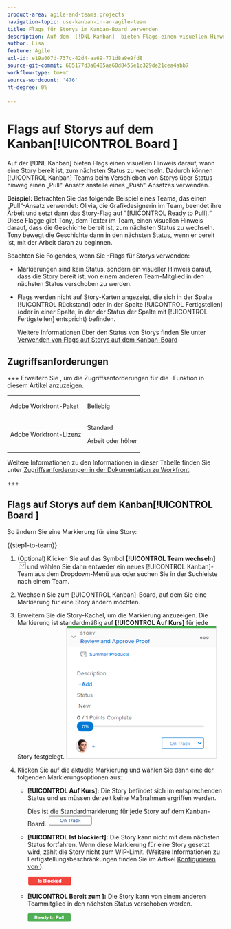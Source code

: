 ```yaml
---
product-area: agile-and-teams;projects
navigation-topic: use-kanban-in-an-agile-team
title: Flags für Storys im Kanban-Board verwenden
description: Auf dem  [!DNL Kanban]  bieten Flags einen visuellen Hinweis darauf, wann eine Story bereit ist, zum nächsten Status zu wechseln. Dadurch können Kanban-Teams beim Verschieben von Storys über Status hinweg einen „Pull“-Ansatz anstelle eines „Push“-Ansatzes verwenden.
author: Lisa
feature: Agile
exl-id: e19a007d-737c-42d4-aa69-771d8a9e9fd8
source-git-commit: 685177d3a8485aa60d8455e1c329de21cea4abb7
workflow-type: tm+mt
source-wordcount: '476'
ht-degree: 0%

---
```


# Flags auf Storys auf dem Kanban[!UICONTROL Board &#x200B;]

Auf der [!DNL Kanban] bieten Flags einen visuellen Hinweis darauf, wann eine Story bereit ist, zum nächsten Status zu wechseln. Dadurch können [!UICONTROL Kanban]-Teams beim Verschieben von Storys über Status hinweg einen „Pull“-Ansatz anstelle eines „Push“-Ansatzes verwenden.

**Beispiel:** Betrachten Sie das folgende Beispiel eines Teams, das einen „Pull“-Ansatz verwendet: Olivia, die Grafikdesignerin im Team, beendet ihre Arbeit und setzt dann das Story-Flag auf &quot;[!UICONTROL Ready to Pull].“ Diese Flagge gibt Tony, dem Texter im Team, einen visuellen Hinweis darauf, dass die Geschichte bereit ist, zum nächsten Status zu wechseln. Tony bewegt die Geschichte dann in den nächsten Status, wenn er bereit ist, mit der Arbeit daran zu beginnen.

Beachten Sie Folgendes, wenn Sie -Flags für Storys verwenden:

* Markierungen sind kein Status, sondern ein visueller Hinweis darauf, dass die Story bereit ist, von einem anderen Team-Mitglied in den nächsten Status verschoben zu werden.
* Flags werden nicht auf Story-Karten angezeigt, die sich in der Spalte [!UICONTROL Rückstand] oder in der Spalte [!UICONTROL Fertigstellen] (oder in einer Spalte, in der der Status der Spalte mit [!UICONTROL Fertigstellen] entspricht) befinden.

  Weitere Informationen über den Status von Storys finden Sie unter [Verwenden von Flags auf Storys auf dem Kanban-Board](#updating-the-status-of-stories-and-subtasks)

## Zugriffsanforderungen

+++ Erweitern Sie , um die Zugriffsanforderungen für die -Funktion in diesem Artikel anzuzeigen.

<table style="table-layout:auto"> 
 <col> 
 </col> 
 <col> 
 </col> 
 <tbody> 
  <tr> 
   <td role="rowheader">Adobe Workfront-Paket</td> 
   <td> <p>Beliebig</p> </td> 
  </tr> 
  <tr> 
   <td role="rowheader">Adobe Workfront-Lizenz</td> 
   <td> <p>Standard</p> 
   <p>Arbeit oder höher</p> </td> 
  </tr>
 </tbody> 
</table>

Weitere Informationen zu den Informationen in dieser Tabelle finden Sie unter [Zugriffsanforderungen in der Dokumentation zu Workfront](/help/quicksilver/administration-and-setup/add-users/access-levels-and-object-permissions/access-level-requirements-in-documentation.md).

+++

## Flags auf Storys auf dem Kanban[!UICONTROL Board &#x200B;]

So ändern Sie eine Markierung für eine Story:

{{step1-to-team}}

1. (Optional) Klicken Sie auf das Symbol **[!UICONTROL Team wechseln]** ![Symbol Team wechseln](assets/switch-team-icon.png) und wählen Sie dann entweder ein neues [!UICONTROL Kanban]-Team aus dem Dropdown-Menü aus oder suchen Sie in der Suchleiste nach einem Team.

1. Wechseln Sie zum [!UICONTROL Kanban]-Board, auf dem Sie eine Markierung für eine Story ändern möchten.
1. Erweitern Sie die Story-Kachel, um die Markierung anzuzeigen.
Die Markierung ist standardmäßig auf **[!UICONTROL Auf Kurs]** für jede Story festgelegt.
   ![Kanban-Karte](assets/agile-storycard-kanban-2021-350x308.png)

1. Klicken Sie auf die aktuelle Markierung und wählen Sie dann eine der folgenden Markierungsoptionen aus:

   * **[!UICONTROL Auf Kurs]:** Die Story befindet sich im entsprechenden Status und es müssen derzeit keine Maßnahmen ergriffen werden.

     Dies ist die Standardmarkierung für jede Story auf dem Kanban-Board.
     ![kanban_flag_ontrack.png](assets/kanban-flag-ontrack.png)

   * **[!UICONTROL Ist blockiert]:** Die Story kann nicht mit dem nächsten Status fortfahren. Wenn diese Markierung für eine Story gesetzt wird, zählt die Story nicht zum WIP-Limit. (Weitere Informationen zu Fertigstellungsbeschränkungen finden Sie im Artikel [Konfigurieren von &#x200B;](../../agile/get-started-with-agile-in-workfront/configure-kanban.md)).

     ![kanban_flag_block.png](assets/kanban-flag-blocked.png)

   * **[!UICONTROL Bereit zum &#x200B;]:** Die Story kann von einem anderen Teammitglied in den nächsten Status verschoben werden.

     ![kanban_flag_ready.png](assets/kanban-flag-ready.png)
